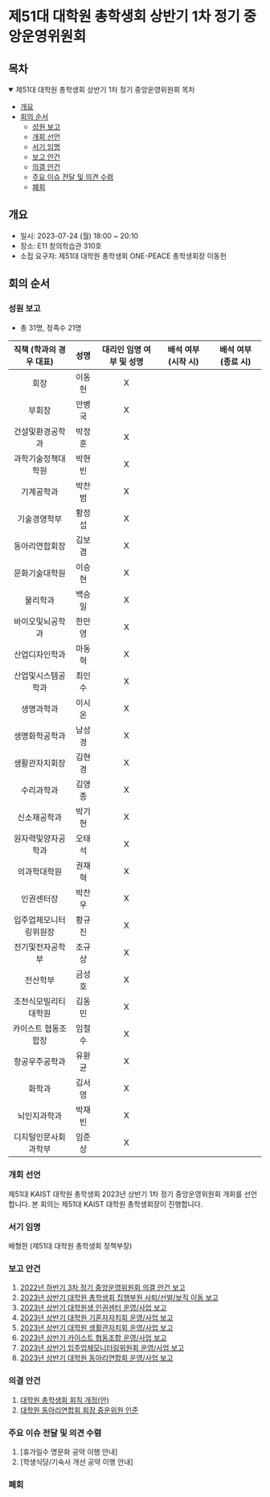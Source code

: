 제51대 대학원 총학생회 상반기 1차 정기 중앙운영위원회
===

## 목차
<details open>
<summary>제51대 대학원 총학생회 상반기 1차 정기 중앙운영위원회 목차</summary>
  
- [개요](#개요) 
- [회의 순서](#회의-순서) 
	- [성원 보고](#성원-보고) 
	- [개회 선언](#개회-선언) 
	- [서기 임명](#서기-임명) 
	- [보고 안건](#보고-안건) 
	- [의결 안건](#의결-안건) 
	- [주요 이슈 전달 및 의견 수렴](#주요-이슈-전달-및-의견-수렴) 
	- [폐회](#폐회) 
</details>

## 개요
- 일시: 2023-07-24 (월) 18:00 ~ 20:10
- 장소: E11 창의학습관 310호
- 소집 요구자: 제51대 대학원 총학생회 ONE-PEACE 총학생회장 이동헌

## 회의 순서
### 성원 보고
- 총 31명, 정족수 21명

| 직책 (학과의 경우 대표) | 성명 | 대리인 임명 여부 및 성명 | 배석 여부 (시작 시) | 배석 여부 (종료 시) |
|:---:|:---:|:---:|:---:|:---:|
| 회장 | 이동헌 | X |  |  |
| 부회장 | 안병국 | X |  |  |
| 건설및환경공학과 | 박정훈 | X |  |  |
| 과학기술정책대학원 | 박현빈 | X |  |  |
| 기계공학과 | 박찬범 | X |  |  |
| 기술경영학부 | 황정섭 | X |  |  |
| 동아리연합회장 | 김보겸 | X |  |  |
| 문화기술대학원 | 이승현 | X |  |  |
| 물리학과 | 백승일 | X |  |  |
| 바이오및뇌공학과 | 한만영 | X |  |  |
| 산업디자인학과 | 마동혁 | X |  |  |
| 산업및시스템공학과 | 최인수 | X |  |  |
| 생명과학과 | 이시온 | X |  |  |
| 생명화학공학과 | 남성경 | X |  |  |
| 생활관자치회장 | 김현경 | X |  |  |
| 수리과학과 | 김영종 | X |  |  |
| 신소재공학과 | 박기현 | X |  |  |
| 원자력및양자공학과 | 오태석 | X |  |  |
| 의과학대학원 | 권재혁 | X |  |  |
| 인권센터장 | 박찬우 | X |  |  |
| 입주업체모니터링위원장 | 황규진 | X |  |  |
| 전기및전자공학부 | 조규상 | X |  |  |
| 전산학부 | 금성호 | X |  |  |
| 조천식모빌리티대학원 | 김동민 | X |  |  |
| 카이스트 협동조합장 | 임철수 | X |  |  |
| 항공우주공학과 | 유환균 | X |  |  |
| 화학과 | 김서영 | X |  |  |
| 뇌인지과학과 | 박재빈 | X |  |  |
| 디지털인문사회과학부 | 임준상 | X |  |  |

### 개회 선언
제51대 KAIST 대학원 총학생회 2023년 상반기 1차 정기 중앙운영위원회 개회를 선언합니다. 본 회의는 제51대 KAIST 대학원 총학생회장이 진행합니다.

### 서기 임명
배형한 (제51대 대학원 총학생회 정책부장)

### 보고 안건
1. [2022년 하반기 3차 정기 중앙운영위원회 의결 안건 보고](보고안건/2022년-하반기-3차-정기-중앙운영위원회-의결-안건-보고.md) 
2. [2023년 상반기 대학원 총학생회 집행부원 사퇴/선발/보직 이동 보고](보고안건/2023년-상반기-집행부원-선발-보고.md) 
3. [2023년 상반기 대학원생 인권센터 운영/사업 보고](보고안건/대학원생인권센터-2023년-상반기-운영사업보고.md) 
4. [2023년 상반기 대학원 기혼자자치회 운영/사업 보고](보고안건/대학원기혼자자치회-2023년-상반기-운영사업보고.md) 
5. [2023년 상반기 대학원 생활관자치회 운영/사업 보고](보고안건/대학원생활관자치회-2023년-상반기-운영사업보고.md) 
6. [2023년 상반기 카이스트 협동조합 운영/사업 보고](보고안건/2023년-상반기-카이스트-협동조합-운영사업-보고.md) 
7. [2023년 상반기 입주업체모니터링위원회 운영/사업 보고](보고안건/입주업체모니터링위원회-2023년-상반기-운영사업보고.md) 
8. [2023년 상반기 대학원 동아리연합회 운영/사업 보고](보고안건/대학원동아리연합회-2023년-상반기-운영사업보고.md)

### 의결 안건
1. [대학원 총학생회 회칙 개정(안)](의결안건/의결1-.md)
2. [대학원 동아리연합회 회장 중운위원 인준](의결안건/의결2-대학원동아리연합회-회장-중운위원-인준.md)


### 주요 이슈 전달 및 의견 수렴
1. [휴가일수 명문화 공약 이행 안내]
2. [학생식당/기숙사 개선 공약 이행 안내]

### 폐회
